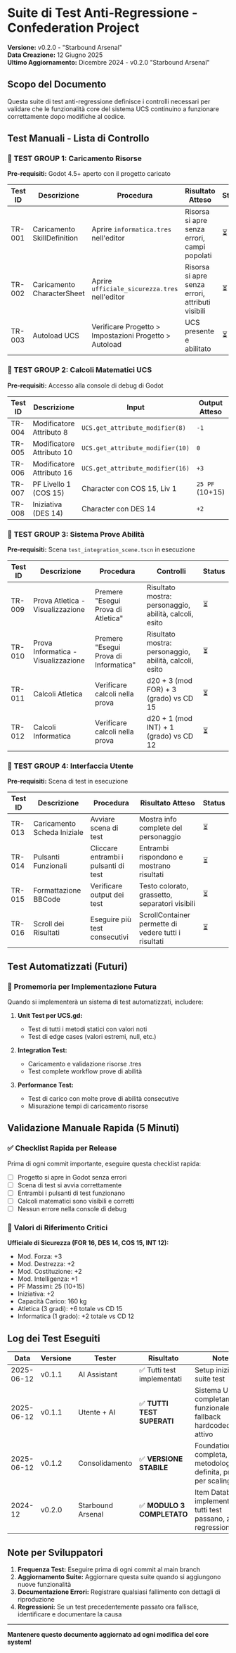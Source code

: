 # Suite di Test Anti-Regressione - Confederation Project

**Versione:** v0.2.0 - "Starbound Arsenal"  
**Data Creazione:** 12 Giugno 2025  
**Ultimo Aggiornamento:** Dicembre 2024 - v0.2.0 "Starbound Arsenal"

## Scopo del Documento

Questa suite di test anti-regressione definisce i controlli necessari per validare che le funzionalità core del sistema UCS continuino a funzionare correttamente dopo modifiche al codice.

## Test Manuali - Lista di Controllo

### 🧪 **TEST GROUP 1: Caricamento Risorse**

**Pre-requisiti:** Godot 4.5+ aperto con il progetto caricato

| Test ID | Descrizione | Procedura | Risultato Atteso | Status |
|---------|-------------|-----------|------------------|---------|
| TR-001 | Caricamento SkillDefinition | Aprire `informatica.tres` nell'editor | Risorsa si apre senza errori, campi popolati | ⏳ |
| TR-002 | Caricamento CharacterSheet | Aprire `ufficiale_sicurezza.tres` nell'editor | Risorsa si apre senza errori, attributi visibili | ⏳ |
| TR-003 | Autoload UCS | Verificare Progetto > Impostazioni Progetto > Autoload | UCS presente e abilitato | ⏳ |

### 🧪 **TEST GROUP 2: Calcoli Matematici UCS**

**Pre-requisiti:** Accesso alla console di debug di Godot

| Test ID | Descrizione | Input | Output Atteso | Status |
|---------|-------------|-------|---------------|---------|
| TR-004 | Modificatore Attributo 8 | `UCS.get_attribute_modifier(8)` | `-1` | ⏳ |
| TR-005 | Modificatore Attributo 10 | `UCS.get_attribute_modifier(10)` | `0` | ⏳ |
| TR-006 | Modificatore Attributo 16 | `UCS.get_attribute_modifier(16)` | `+3` | ⏳ |
| TR-007 | PF Livello 1 (COS 15) | Character con COS 15, Liv 1 | `25 PF` (10+15) | ⏳ |
| TR-008 | Iniziativa (DES 14) | Character con DES 14 | `+2` | ⏳ |

### 🧪 **TEST GROUP 3: Sistema Prove Abilità**

**Pre-requisiti:** Scena `test_integration_scene.tscn` in esecuzione

| Test ID | Descrizione | Procedura | Controlli | Status |
|---------|-------------|-----------|-----------|---------|
| TR-009 | Prova Atletica - Visualizzazione | Premere "Esegui Prova di Atletica" | Risultato mostra: personaggio, abilità, calcoli, esito | ⏳ |
| TR-010 | Prova Informatica - Visualizzazione | Premere "Esegui Prova di Informatica" | Risultato mostra: personaggio, abilità, calcoli, esito | ⏳ |
| TR-011 | Calcoli Atletica | Verificare calcoli nella prova | d20 + 3 (mod FOR) + 3 (grado) vs CD 15 | ⏳ |
| TR-012 | Calcoli Informatica | Verificare calcoli nella prova | d20 + 1 (mod INT) + 1 (grado) vs CD 12 | ⏳ |

### 🧪 **TEST GROUP 4: Interfaccia Utente**

**Pre-requisiti:** Scena di test in esecuzione

| Test ID | Descrizione | Procedura | Risultato Atteso | Status |
|---------|-------------|-----------|------------------|---------|
| TR-013 | Caricamento Scheda Iniziale | Avviare scena di test | Mostra info complete del personaggio | ⏳ |
| TR-014 | Pulsanti Funzionali | Cliccare entrambi i pulsanti di test | Entrambi rispondono e mostrano risultati | ⏳ |
| TR-015 | Formattazione BBCode | Verificare output dei test | Testo colorato, grassetto, separatori visibili | ⏳ |
| TR-016 | Scroll dei Risultati | Eseguire più test consecutivi | ScrollContainer permette di vedere tutti i risultati | ⏳ |

## Test Automatizzati (Futuri)

### 📝 **Promemoria per Implementazione Futura**

Quando si implementerà un sistema di test automatizzati, includere:

1. **Unit Test per UCS.gd:**
   - Test di tutti i metodi statici con valori noti
   - Test di edge cases (valori estremi, null, etc.)

2. **Integration Test:**
   - Caricamento e validazione risorse .tres
   - Test complete workflow prove di abilità

3. **Performance Test:**
   - Test di carico con molte prove di abilità consecutive
   - Misurazione tempi di caricamento risorse

## Validazione Manuale Rapida (5 Minuti)

### ✅ **Checklist Rapida per Release**

Prima di ogni commit importante, eseguire questa checklist rapida:

- [ ] Progetto si apre in Godot senza errori
- [ ] Scena di test si avvia correttamente
- [ ] Entrambi i pulsanti di test funzionano
- [ ] Calcoli matematici sono visibili e corretti
- [ ] Nessun errore nella console di debug

### 🎯 **Valori di Riferimento Critici**

**Ufficiale di Sicurezza (FOR 16, DES 14, COS 15, INT 12):**
- Mod. Forza: +3
- Mod. Destrezza: +2  
- Mod. Costituzione: +2
- Mod. Intelligenza: +1
- PF Massimi: 25 (10+15)
- Iniziativa: +2
- Capacità Carico: 160 kg
- Atletica (3 gradi): +6 totale vs CD 15
- Informatica (1 grado): +2 totale vs CD 12

## Log dei Test Eseguiti

| Data | Versione | Tester | Risultato | Note |
|------|----------|--------|-----------|------|
| 2025-06-12 | v0.1.1 | AI Assistant | ✅ Tutti test implementati | Setup iniziale suite test |
| 2025-06-12 | v0.1.1 | Utente + AI | ✅ **TUTTI TEST SUPERATI** | Sistema UCS completamente funzionale, fallback hardcoded attivo |
| 2025-06-12 | v0.1.2 | Consolidamento | ✅ **VERSIONE STABILE** | Foundation completa, metodologia definita, pronta per scaling |
| 2024-12 | v0.2.0 | Starbound Arsenal | ✅ **MODULO 3 COMPLETATO** | Item Database implementato, tutti test passano, zero regressioni |

## Note per Sviluppatori

1. **Frequenza Test:** Eseguire prima di ogni commit al main branch
2. **Aggiornamento Suite:** Aggiornare questa suite quando si aggiungono nuove funzionalità
3. **Documentazione Errori:** Registrare qualsiasi fallimento con dettagli di riproduzione
4. **Regressioni:** Se un test precedentemente passato ora fallisce, identificare e documentare la causa

---

**Mantenere questo documento aggiornato ad ogni modifica del core system!** 